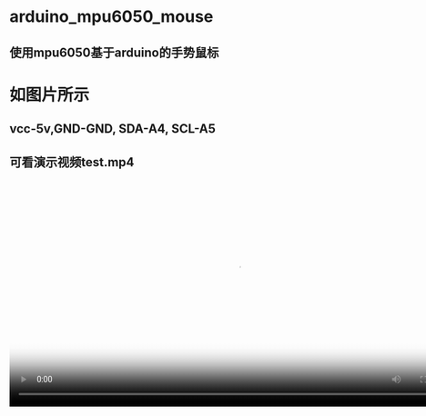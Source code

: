 # arduino_mpu6050_mouse
## 使用mpu6050基于arduino的手势鼠标
# 如图片所示
## vcc-5v,GND-GND, SDA-A4, SCL-A5
## 可看演示视频test.mp4
<video width="800" controls poster="cover.png">
  <source src="test.mp4" type="video/mp4">
  <source src="demo.webm" type="video/webm"> <!-- 备用格式，兼容更多浏览器 -->
  你的设备不支持视频播放，请更新浏览器！
</video>
